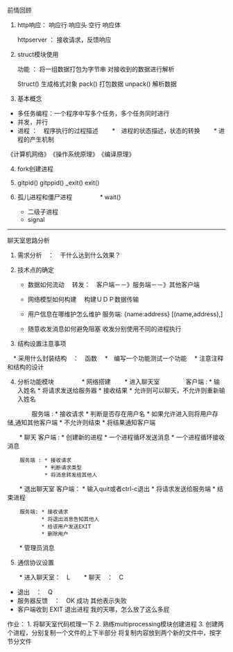 前情回顾

1. http响应： 响应行 响应头 空行 响应体

   httpserver ： 接收请求，反馈响应

2. struct模块使用

   功能 ： 将一组数据打包为字节串
          对接收到的数据进行解析

   Struct() 生成格式对象
   pack() 打包数据
   unpack() 解析数据

3. 基本概念

  * 多任务编程：一个程序中写多个任务，多个任务同时进行
  * 并发，并行
  * 进程 ：　程序执行的过程描述
　　*　进程的状态描述，状态的转换
　　*  进程的产生机制

《计算机网络》　《操作系统原理》　《编译原理》


4. fork创建进程　

5. gitpid()  gitppid()
   _exit()  exit()

6. 孤儿进程和僵尸进程
　　
　　* wait()
   * 二级子进程
   * signal

*********************************

聊天室思路分析

1. 需求分析　：　干什么达到什么效果？

2. 技术点的确定　
　　
   * 数据如何流动
   　转发：　客户端－－》服务端－－》其他客户端

   * 网络模型如何构建
   　构建ＵＤＰ数据传输

   * 用户信息在哪维护怎么维护
     服务端: {name:address}
            [(name,address),]

   * 随意收发消息如何避免阻塞
     收发分别使用不同的进程执行

3. 结构设置注意事项

　* 采用什么封装结构　：　函数
　*　编写一个功能测试一个功能
　* 注意注释和结构的设计

4. 分析功能模块
　　
　　* 网络搭建
　　* 进入聊天室
　　　　客户端 : * 输入姓名
               * 将请求发送给服务器
               * 接收结果
               * 允许则可以聊天，不允许则重新输入姓名

　　　　服务端 : * 接收请求
               * 判断是否存在用户名
               * 如果允许进入则将用户存储,通知其他客户端
               * 不允许则结束
               * 将结果通知客户端

　　* 聊天
        客户端 : * 创建新的进程
                * 一个进程循环发送消息
                * 一个进程循环接收消息

        服务端 : * 接收请求
                * 判断请求类型
                * 将消息转发给其他人

　　* 退出聊天室
        客户端： * 输入quit或者ctrl-c退出
                * 将请求发送给服务端
                * 结束进程

        服务端: * 接收请求
               * 将退出消息告知其他人
               * 给该用户发送EXIT
               * 删除用户

　　* 管理员消息

5. 通信协议设置

　　* 进入聊天室：　L
　　* 聊天　：　C
   * 退出　：　Q
   * 服务器反馈　：　OK 成功  其他表示失败
   * 客户端收到 EXIT 退出进程
我的天哪，怎么放了这么多屁

作业： 1. 将聊天室代码梳理一下
      2. 熟练multiprocessing模块创建进程
      3. 创建两个进程，分别复制一个文件的上下半部分
      将复制内容放到两个新的文件中，按字节分文件











